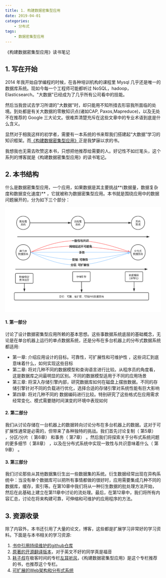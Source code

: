 ```yaml
---
title: 1. 构建数据密集型应用
date: 2019-04-01
categories:
    - 分布式
tags:
    - 数据密集型应用
---
```


《构建数据密集型应用》读书笔记

<!-- more -->

## 1. 写在开始
2014 年我开始自学编程的时候，在各种培训机构的课程里 Mysql 几乎还是唯一的数据库系统。现如今每一个工程师可能都听过 NoSQL，hadoop，Elasticsearch。"大数据"已经成为了几乎所有公司看中的技能。

然后当我尝试去学习所谓的"大数据"时，却只能用不知所措去形容我所面临的处境。到处都是有关大数据的零散知识点(诸如CAP, Paxos,Mapreduce)，以及无处不在推荐的 Google 三大论文。很难弄清楚充斥在这些文章中的专业术语到底是什么含义。

显然对于相我这样的初学者，需要有一本系统的书来帮我们搭建起“大数据”学习的知识框架。而[《构建数据密集型应用》](https://book.douban.com/subject/30329536/)正是我梦寐以求的书。

我想我也无需去吹赞这本书，只想把他推荐给需要的人。好记性不如烂笔头，这个系列的博客就是《构建数据密集型应用》的读书笔记。

## 2. 本书结构
什么是数据密集型应用，一个应用，如果数据是其主要挑战**(数据量，数据复杂度和数据变化速度)** ，它就被称为数据密集型应用。本书就是围绕应用中的数据问题展开的，分为如下三个部分：

![big data](/images/db/db_frame.jpg)


#### 1. 第一部分
讨论了设计数据密集型应用所赖的基本思想。这些事数据系统底层的基础概念，无论是在单台机器上运行的单点数据系统，还是分布在多台机器上的分布式数据系统都适用:
- 第一章: 介绍应用设计的目标。可靠性，可扩展性和可维护性 ，这些词汇到底意味着什么，如何实现这些目标
- 第二章: 将对几种不同的数据模型和查询语言进行比较。从程序员的角度看，这是数据库之间最明显的区别。不同的数据模型适用于不同的应用场景
- 第三章: 将深入存储引擎内部，研究数据库如何在磁盘上摆放数据。不同的存储引擎针对不同的负载进行优化，选择合适的存储引擎对系统性能有巨大影响
- 第四章: 将对几种不同的 数据编码进行比较。特别研究了这些格式在应用需求经常变化、模式需要随时间演变的环境中表现如何

#### 2. 第二部分
我们从讨论存储在一台机器上的数据转向讨论分布在多台机器上的数据。这对于可扩展性通常是必需的，但带来了各种独特的挑战。我们首先讨论复制（ 第5章） ，分区/分片（ 第6章） 和事务（ 第7章） 。然后我们将探索关于分布式系统问题的更多细节（ 第8章） ，以及在分布式系统中实现一致性与共识意味着什么（ 第9章） 。

#### 3. 第三部分
我们讨论那些从其他数据集衍生出一些数据集的系统。衍生数据经常出现在异构系统中：当没有单个数据库可以把所有事情都做的很好时，应用需要集成几种不同的数据库，缓存，索引等。在第10章中我们将从一种衍生数据的批处理方法开始，然后在此基础上建立在第11章中讨论的流处理。最后，在第12章中，我们将所有内容汇总，讨论在将来构建可靠，可伸缩和可维护的应用程序的方法。

## 3. 资源收录
除了内容外，本书还引用了大量的论文，博客，这些都是扩展学习非常好的学习资料。下面是与本书相关的学习资源:
1. [书中引用持续维护的github仓库](https://github.com/ept/ddia-references)
2. [原著的开源翻译版本](https://vonng.gitbooks.io/ddia-cn/content/)，对于英文不好的同学真是福音
3. [耗子叔](https://www.coolshell.cn/)在极客时间的专栏[左耳听风](https://time.geekbang.org/column/intro/48)，《构建数据密集型应用》是这个专栏推荐的书，也推荐这个专栏。
4. [可扩展的Web架构和分布式系统](http://nettee.github.io/posts/2016/Scalable-Web-Architecture-and-Distributed-Systems/)
